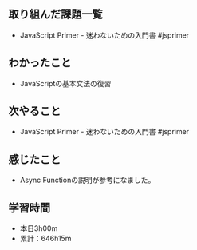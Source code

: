 ## 取り組んだ課題一覧
- JavaScript Primer - 迷わないための入門書 #jsprimer
## わかったこと
- JavaScriptの基本文法の復習
## 次やること
- JavaScript Primer - 迷わないための入門書 #jsprimer
## 感じたこと
- Async Functionの説明が参考になました。
## 学習時間
- 本日3h00m
- 累計：646h15m
